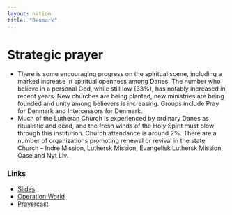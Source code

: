 ```yaml
---
layout: nation
title: "Denmark"
---
```


# Strategic prayer

- There is some encouraging progress on the spiritual scene, including a marked
  increase in spiritual openness among Danes. The number who believe in a personal God,
  while still low (33%), has notably increased in recent years. New churches are being planted,
  new ministries are being founded and unity among believers is increasing. Groups include Pray
  for Denmark and Intercessors for Denmark.
- Much of the Lutheran Church is experienced by ordinary Danes as ritualistic and dead,
  and the fresh winds of the Holy Spirit must blow through this institution. Church
  attendance is around 2%. There are a number of organizations promoting renewal or revival in
  the state Church – Indre Mission, Luthersk Mission, Evangelisk Luthersk Mission, Oase and Nyt Liv.

### Links

- [Slides](http://kyk.kiekies.net/?src=https://ccwaterkloof.github.io/prayer/slides/denmark.md)
- [Operation World](https://operationworld.org/locations/denmark/)
- [Prayercast](https://prayercast.com/prayer-topic/denmark/)
